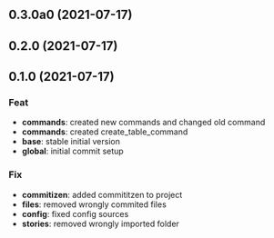 ## 0.3.0a0 (2021-07-17)

## 0.2.0 (2021-07-17)

## 0.1.0 (2021-07-17)

### Feat

- **commands**: created new commands and changed old command
- **commands**: created create_table_command
- **base**: stable initial version
- **global**: initial commit setup

### Fix

- **commitizen**: added commititzen to project
- **files**: removed wrongly commited files
- **config**: fixed config sources
- **stories**: removed wrongly imported folder
